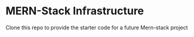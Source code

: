 # MERN-Stack Infrastructure

Clone this repo to provide the starter code for a future Mern-stack project
